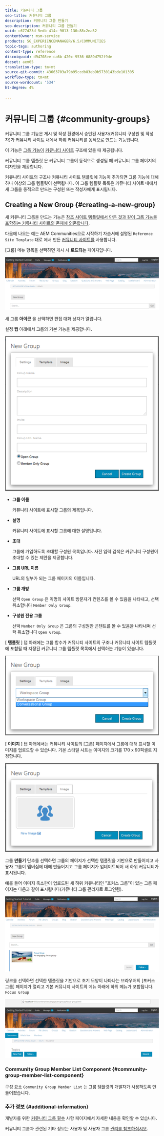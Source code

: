```yaml
---
title: 커뮤니티 그룹
seo-title: 커뮤니티 그룹
description: 커뮤니티 그룹 만들기
seo-description: 커뮤니티 그룹 만들기
uuid: c677d23d-5edb-414c-9013-130c88c2ea52
contentOwner: msm-service
products: SG_EXPERIENCEMANAGER/6.5/COMMUNITIES
topic-tags: authoring
content-type: reference
discoiquuid: d94708ee-ca6b-420c-9536-6889d752f9de
docset: aem65
translation-type: tm+mt
source-git-commit: 43663703a79b95ccdb83eb9b5730143bde101305
workflow-type: tm+mt
source-wordcount: '534'
ht-degree: 4%

---
```



# 커뮤니티 그룹 {#community-groups}

커뮤니티 그룹 기능은 게시 및 작성 환경에서 승인된 사용자(커뮤니티 구성원 및 작성자)가 커뮤니티 사이트 내에서 하위 커뮤니티를 동적으로 만드는 기능입니다.

이 기능은 [그룹 기능이](/help/communities/functions.md#groups-function) [커뮤니티 사이트](/help/communities/sites-console.md) 구조에 있을 때 제공됩니다.

커뮤니티 그룹 템플릿 [](/help/communities/tools-groups.md) 은 커뮤니티 그룹이 동적으로 생성될 때 커뮤니티 그룹 페이지의 디자인을 제공합니다.

커뮤니티 사이트의 구조나 커뮤니티 사이트 템플릿에 기능이 추가되면 그룹 기능에 대해 하나 이상의 그룹 템플릿이 선택됩니다. 이 그룹 템플릿 목록은 커뮤니티 사이트 내에서 새 그룹을 동적으로 만드는 구성원 또는 작성자에게 표시됩니다.

## Creating a New Group {#creating-a-new-group}

새 커뮤니티 그룹을 만드는 기능은 [참조 사이트 템플릿에서 만든 것과 같이 그룹 기능을 포함하는 커뮤니티 사이트의 존재에 의존합니다](/help/communities/sites.md).

다음에 나오는 예는 AEM Communities으로 시작하기 자습서에 설명된 `Reference Site Template` 대로 에서 만든 [커뮤니티 사이트를](/help/communities/getting-started.md) 사용합니다.

[그룹] 메뉴 항목을 선택하면 게시 시 **로드되는** 페이지입니다.

![chlimage_1-236](assets/chlimage_1-236.png)

새 그룹 **아이콘** 을 선택하면 편집 대화 상자가 열립니다.

설정 **탭** 아래에서 그룹의 기본 기능을 제공합니다.

![chlimage_1-237](assets/chlimage_1-237.png)

* **그룹 이름**

   커뮤니티 사이트에 표시할 그룹의 제목입니다.

* **설명**

   커뮤니티 사이트에 표시할 그룹에 대한 설명입니다.

* **초대**

   그룹에 가입하도록 초대할 구성원 목록입니다. 사전 입력 검색은 커뮤니티 구성원이 초대할 수 있는 제안을 제공합니다.

* **그룹 URL 이름**

   URL의 일부가 되는 그룹 페이지의 이름입니다.

* **그룹 개방**

   선택 `Open Group` 은 익명의 사이트 방문자가 컨텐츠를 볼 수 있음을 나타내고, 선택 취소합니다 `Member Only Group`.

* **구성원 전용 그룹**

   선택 `Member Only Group` 은 그룹의 구성원만 콘텐트를 볼 수 있음을 나타내며 선택 취소합니다 `Open Group`.

[ **템플릿** ] 탭 아래에는 그룹 함수가 커뮤니티 사이트의 구조나 커뮤니티 사이트 템플릿에 포함될 때 지정된 커뮤니티 그룹 템플릿 목록에서 선택하는 기능이 있습니다.

![chlimage_1-238](assets/chlimage_1-238.png)

[ **이미지** ] 탭 아래에서는 커뮤니티 사이트의 [그룹] 페이지에서 그룹에 대해 표시할 이미지를 업로드할 수 있습니다. 기본 스타일 시트는 이미지의 크기를 170 x 90픽셀로 지정합니다.

![chlimage_1-239](assets/chlimage_1-239.png)

그룹 **만들기** 단추를 선택하면 그룹의 페이지가 선택한 템플릿을 기반으로 만들어지고 사용자 그룹이 멤버십에 대해 만들어지고 그룹 페이지가 업데이트되어 새 하위 커뮤니티가 표시됩니다.

예를 들어 이미지 축소판이 업로드된 새 하위 커뮤니티인 &quot;포커스 그룹&quot;이 있는 그룹 페이지는 다음과 같이 표시됩니다(커뮤니티 그룹 관리자로 로그인됨).

![chlimage_1-240](assets/chlimage_1-240.png)

링크를 선택하면 선택한 템플릿을 기반으로 초기 모양이 나타나는 브라우저의 [포커스 그룹] 페이지가 열리고 기본 커뮤니티 사이트의 메뉴 아래에 하위 메뉴가 포함됩니다. `Focus Group`

![chlimage_1-241](assets/chlimage_1-241.png)

### Community Group Member List Component {#community-group-member-list-component}

구성 요소 `Community Group Member List` 는 그룹 템플릿의 개발자가 사용하도록 만들어졌습니다.

### 추가 정보 {#additional-information}

개발자를 위한 [커뮤니티 그룹 필수](/help/communities/essentials-groups.md) 사항 페이지에서 자세한 내용을 확인할 수 있습니다.

커뮤니티 그룹과 관련된 기타 정보는 사용자 및 사용자 그룹 [관리를 참조하십시오](/help/communities/users.md).
